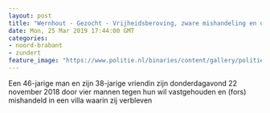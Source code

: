 ```yaml
---
layout: post
title: "Wernhout - Gezocht - Vrijheidsberoving, zware mishandeling en diefstal hennep in Wernhout"
date: Mon, 25 Mar 2019 17:44:00 GMT
categories: 
- noord-brabant 
- zundert 
feature_image: "https://www.politie.nl/binaries/content/gallery/politie/gezocht/verdachten/2019/maart/09-ob/bb_190325/wernhout-9.jpg"
---
```


Een 46-jarige man en zijn 38-jarige vriendin zijn donderdagavond 22 november 2018 door vier mannen tegen hun wil vastgehouden en (fors) mishandeld in een villa waarin zij verbleven
